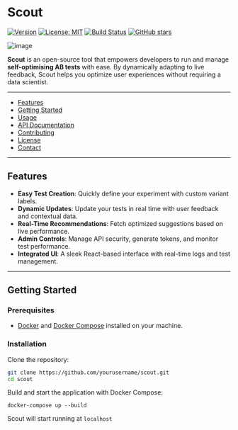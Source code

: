 # Scout

[![Version](https://img.shields.io/badge/version-1.0.0-blue.svg)](https://github.com/langleyi/scout)
[![License: MIT](https://img.shields.io/badge/License-MIT-yellow.svg)](LICENSE)
[![Build Status](https://img.shields.io/travis/langleyi/scout.svg)](https://travis-ci.com/langleyi/scout)
[![GitHub stars](https://img.shields.io/github/stars/yourusername/scout.svg?style=social)](https://github.com/langleyi/scout)

![image](https://github.com/user-attachments/assets/b5a98742-cf7a-43de-abcd-a940228a8078)


**Scout** is an open-source tool that empowers developers to run and manage **self-optimising AB tests** with ease. By dynamically adapting to live feedback, Scout helps you optimize user experiences without requiring a data scientist.

---



- [Features](#features)
- [Getting Started](#getting-started)
- [Usage](#usage)
- [API Documentation](#api-documentation)
- [Contributing](#contributing)
- [License](#license)
- [Contact](#contact)

---

## Features

- **Easy Test Creation**: Quickly define your experiment with custom variant labels.
- **Dynamic Updates**: Update your tests in real time with user feedback and contextual data.
- **Real-Time Recommendations**: Fetch optimized suggestions based on live performance.
- **Admin Controls**: Manage API security, generate tokens, and monitor test performance.
- **Integrated UI**: A sleek React-based interface with real-time logs and test management.

---

## Getting Started

### Prerequisites

- [Docker](https://www.docker.com/get-started) and [Docker Compose](https://docs.docker.com/compose/install/) installed on your machine.

### Installation

Clone the repository:

```bash
git clone https://github.com/yourusername/scout.git
cd scout
```

Build and start the application with Docker Compose:
```
docker-compose up --build
```

Scout will start running at `localhost`
